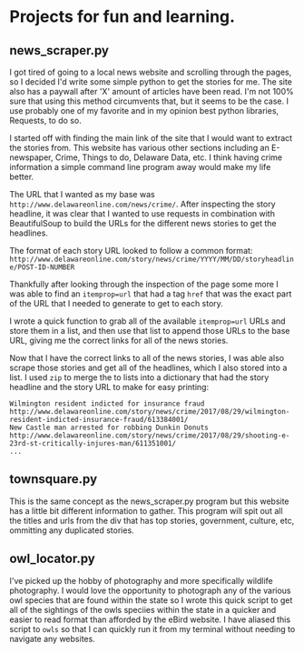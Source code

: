 # Projects for fun and learning.

## news_scraper.py

I got tired of going to a local news website and scrolling through the pages, 
so I decided I'd write some simple python to get the stories for me. The site also has a paywall after 'X' amount of articles have been read. I'm not 100% sure that using this method circumvents that, but it seems to be the case. I use probably one of my favorite and in my opinion best python libraries, Requests, to do so.

I started off with finding the main link of the site that I would want to extract the stories from. This website has various other sections including an E-newspaper, Crime, Things to do, Delaware Data, etc. I think having crime information a simple command line program away would make my life better.

The URL that I wanted as my base was `http://www.delawareonline.com/news/crime/`. After inspecting the story headline, it was clear that I wanted to use requests in combination with BeautifulSoup to build the URLs for the different news stories to get the headlines.

The format of each story URL looked to follow a common format: `http://www.delawareonline.com/story/news/crime/YYYY/MM/DD/storyheadline/POST-ID-NUMBER`

Thankfully after looking through the inspection of the page some more I was able to find an `itemprop=url` that had a tag `href` that was the exact part of the URL that I needed to generate to get to each story.

I wrote a quick function to grab all of the available `itemprop=url` URLs and store them in a list, and then use that list to append those URLs to the base URL, giving me the correct links for all of the news stories.

Now that I have the correct links to all of the news stories, I was able also scrape those stories and get all of the headlines, which I also stored into a list. I used `zip` to merge the to lists into a dictionary that had the story headline and the story URL to make for easy printing:

```
Wilmington resident indicted for insurance fraud
http://www.delawareonline.com/story/news/crime/2017/08/29/wilmington-resident-indicted-insurance-fraud/613384001/
New Castle man arrested for robbing Dunkin Donuts
http://www.delawareonline.com/story/news/crime/2017/08/29/shooting-e-23rd-st-critically-injures-man/611351001/
...
```


## townsquare.py

This is the same concept as the news_scraper.py program but this website has a little bit different information to gather. This program will spit out all the titles and urls from the div that has top stories, government, culture, etc, ommitting any duplicated stories.


## owl_locator.py

I've picked up the hobby of photography and more specifically wildlife photography. I would love the opportunity to photograph any of the various owl species that are found within the state so I wrote this quick script to get all of the sightings of the owls speciies within the state in a quicker and easier to read format than afforded by the eBird website. I have aliased this script to `owls` so that I can quickly run it from my terminal without needing to navigate any websites.



